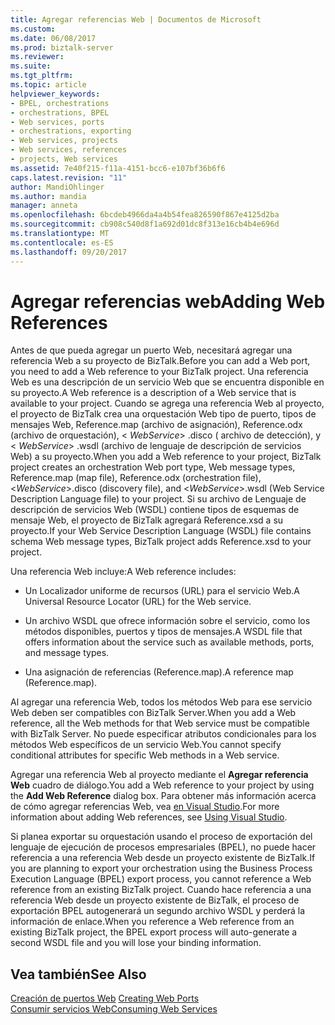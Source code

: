 ```yaml
---
title: Agregar referencias Web | Documentos de Microsoft
ms.custom: 
ms.date: 06/08/2017
ms.prod: biztalk-server
ms.reviewer: 
ms.suite: 
ms.tgt_pltfrm: 
ms.topic: article
helpviewer_keywords:
- BPEL, orchestrations
- orchestrations, BPEL
- Web services, ports
- orchestrations, exporting
- Web services, projects
- Web services, references
- projects, Web services
ms.assetid: 7e40f215-f11a-4151-bcc6-e107bf36b6f6
caps.latest.revision: "11"
author: MandiOhlinger
ms.author: mandia
manager: anneta
ms.openlocfilehash: 6bcdeb4966da4a4b54fea826590f867e4125d2ba
ms.sourcegitcommit: cb908c540d8f1a692d01dc8f313e16cb4b4e696d
ms.translationtype: MT
ms.contentlocale: es-ES
ms.lasthandoff: 09/20/2017
---
```

# <a name="adding-web-references"></a><span data-ttu-id="42b3f-102">Agregar referencias web</span><span class="sxs-lookup"><span data-stu-id="42b3f-102">Adding Web References</span></span>
<span data-ttu-id="42b3f-103">Antes de que pueda agregar un puerto Web, necesitará agregar una referencia Web a su proyecto de BizTalk.</span><span class="sxs-lookup"><span data-stu-id="42b3f-103">Before you can add a Web port, you need to add a Web reference to your BizTalk project.</span></span> <span data-ttu-id="42b3f-104">Una referencia Web es una descripción de un servicio Web que se encuentra disponible en su proyecto.</span><span class="sxs-lookup"><span data-stu-id="42b3f-104">A Web reference is a description of a Web service that is available to your project.</span></span> <span data-ttu-id="42b3f-105">Cuando se agrega una referencia Web al proyecto, el proyecto de BizTalk crea una orquestación Web tipo de puerto, tipos de mensajes Web, Reference.map (archivo de asignación), Reference.odx (archivo de orquestación), \< *WebService*> .disco ( archivo de detección), y \< *WebService*> .wsdl (archivo de lenguaje de descripción de servicios Web) a su proyecto.</span><span class="sxs-lookup"><span data-stu-id="42b3f-105">When you add a Web reference to your project, BizTalk project creates an orchestration Web port type, Web message types, Reference.map (map file), Reference.odx (orchestration file), \<*WebService*>.disco (discovery file), and \<*WebService*>.wsdl (Web Service Description Language file) to your project.</span></span> <span data-ttu-id="42b3f-106">Si su archivo de Lenguaje de descripción de servicios Web (WSDL) contiene tipos de esquemas de mensaje Web, el proyecto de BizTalk agregará Reference.xsd a su proyecto.</span><span class="sxs-lookup"><span data-stu-id="42b3f-106">If your Web Service Description Language (WSDL) file contains schema Web message types, BizTalk project adds Reference.xsd to your project.</span></span>  
  
 <span data-ttu-id="42b3f-107">Una referencia Web incluye:</span><span class="sxs-lookup"><span data-stu-id="42b3f-107">A Web reference includes:</span></span>  
  
-   <span data-ttu-id="42b3f-108">Un Localizador uniforme de recursos (URL) para el servicio Web.</span><span class="sxs-lookup"><span data-stu-id="42b3f-108">A Universal Resource Locator (URL) for the Web service.</span></span>  
  
-   <span data-ttu-id="42b3f-109">Un archivo WSDL que ofrece información sobre el servicio, como los métodos disponibles, puertos y tipos de mensajes.</span><span class="sxs-lookup"><span data-stu-id="42b3f-109">A WSDL file that offers information about the service such as available methods, ports, and message types.</span></span>  
  
-   <span data-ttu-id="42b3f-110">Una asignación de referencias (Reference.map).</span><span class="sxs-lookup"><span data-stu-id="42b3f-110">A reference map (Reference.map).</span></span>  
  
 <span data-ttu-id="42b3f-111">Al agregar una referencia Web, todos los métodos Web para ese servicio Web deben ser compatibles con BizTalk Server.</span><span class="sxs-lookup"><span data-stu-id="42b3f-111">When you add a Web reference, all the Web methods for that Web service must be compatible with BizTalk Server.</span></span> <span data-ttu-id="42b3f-112">No puede especificar atributos condicionales para los métodos Web específicos de un servicio Web.</span><span class="sxs-lookup"><span data-stu-id="42b3f-112">You cannot specify conditional attributes for specific Web methods in a Web service.</span></span>  
  
 <span data-ttu-id="42b3f-113">Agregar una referencia Web al proyecto mediante el **Agregar referencia Web** cuadro de diálogo.</span><span class="sxs-lookup"><span data-stu-id="42b3f-113">You add a Web reference to your project by using the **Add Web Reference** dialog box.</span></span> <span data-ttu-id="42b3f-114">Para obtener más información acerca de cómo agregar referencias Web, vea [en Visual Studio](../core/using-visual-studio.md).</span><span class="sxs-lookup"><span data-stu-id="42b3f-114">For more information about adding Web references, see [Using Visual Studio](../core/using-visual-studio.md).</span></span>  
  
 <span data-ttu-id="42b3f-115">Si planea exportar su orquestación usando el proceso de exportación del lenguaje de ejecución de procesos empresariales (BPEL), no puede hacer referencia a una referencia Web desde un proyecto existente de BizTalk.</span><span class="sxs-lookup"><span data-stu-id="42b3f-115">If you are planning to export your orchestration using the Business Process Execution Language (BPEL) export process, you cannot reference a Web reference from an existing BizTalk project.</span></span> <span data-ttu-id="42b3f-116">Cuando hace referencia a una referencia Web desde un proyecto existente de BizTalk, el proceso de exportación BPEL autogenerará un segundo archivo WSDL y perderá la información de enlace.</span><span class="sxs-lookup"><span data-stu-id="42b3f-116">When you reference a Web reference from an existing BizTalk project, the BPEL export process will auto-generate a second WSDL file and you will lose your binding information.</span></span>  
  
## <a name="see-also"></a><span data-ttu-id="42b3f-117">Vea también</span><span class="sxs-lookup"><span data-stu-id="42b3f-117">See Also</span></span>  
 <span data-ttu-id="42b3f-118">[Creación de puertos Web](../core/creating-web-ports.md) </span><span class="sxs-lookup"><span data-stu-id="42b3f-118">[Creating Web Ports](../core/creating-web-ports.md) </span></span>  
 [<span data-ttu-id="42b3f-119">Consumir servicios Web</span><span class="sxs-lookup"><span data-stu-id="42b3f-119">Consuming Web Services</span></span>](../core/consuming-web-services.md)